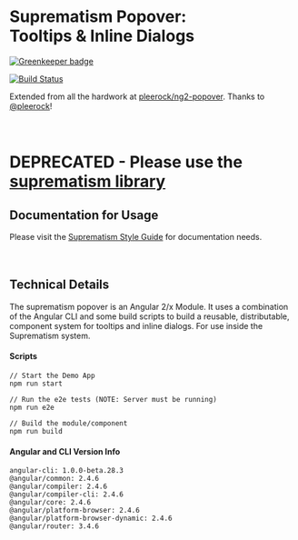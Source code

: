 # Suprematism Popover: <br>Tooltips &amp; Inline Dialogs

[![Greenkeeper badge](https://badges.greenkeeper.io/CINBCUniversal/suprematism-popover.svg)](https://greenkeeper.io/)

[![Build Status][travis-badge]][travis-badge-url]

Extended from all the hardwork at [pleerock/ng2-popover](https://github.com/pleerock/ng2-popover). Thanks to [@pleerock](https://github.com/pleerock)!
<br>
<br>
<br>

# DEPRECATED - Please use the [suprematism library](https://github.com/CINBCUniversal/suprematism)

## Documentation for Usage
Please visit the [Suprematism Style Guide](https://cinbcuniversal.github.io/suprematism-style-guide/) for documentation needs.
<br>
<br>
<br>

## Technical Details
The suprematism popover is an Angular 2/x Module. It uses a combination of the Angular CLI and some build scripts to build a reusable, distributable, component system for tooltips and inline dialogs. For use inside the Suprematism system.

#### Scripts
```
// Start the Demo App
npm run start

// Run the e2e tests (NOTE: Server must be running)
npm run e2e

// Build the module/component
npm run build
```

#### Angular and CLI Version Info
```
angular-cli: 1.0.0-beta.28.3
@angular/common: 2.4.6
@angular/compiler: 2.4.6
@angular/compiler-cli: 2.4.6
@angular/core: 2.4.6
@angular/platform-browser: 2.4.6
@angular/platform-browser-dynamic: 2.4.6
@angular/router: 3.4.6
```

[travis-badge]: https://travis-ci.org/CINBCUniversal/suprematism-popover.svg?branch=master
[travis-badge-url]: https://travis-ci.org/CINBCUniversal/suprematism-popover
